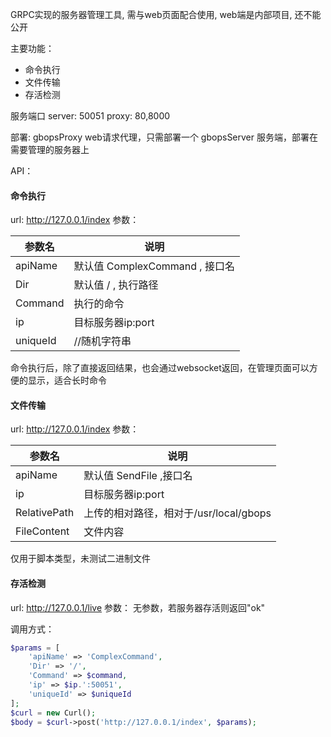 GRPC实现的服务器管理工具, 需与web页面配合使用, web端是内部项目, 还不能公开

主要功能：
- 命令执行
- 文件传输
- 存活检测

服务端口
server: 50051
proxy: 80,8000

部署:
gbopsProxy web请求代理，只需部署一个
gbopsServer 服务端，部署在需要管理的服务器上

API：
#### 命令执行
url: http://127.0.0.1/index
参数：
                    
参数名  | 说明
------------- | -------------
apiName  | 默认值 ComplexCommand , 接口名
Dir | 默认值 / , 执行路径
Command |  执行的命令
ip |  目标服务器ip:port
uniqueId |  //随机字符串
                    

命令执行后，除了直接返回结果，也会通过websocket返回，在管理页面可以方便的显示，适合长时命令

#### 文件传输
url: http://127.0.0.1/index
参数：
                    
参数名  | 说明
------------- | -------------
apiName  | 默认值 SendFile ,接口名
ip  |  目标服务器ip:port
RelativePath  |  上传的相对路径，相对于/usr/local/gbops
FileContent |  文件内容
                     
仅用于脚本类型，未测试二进制文件

#### 存活检测
url: http://127.0.0.1/live
参数：
无参数，若服务器存活则返回"ok"

调用方式：
```php
$params = [
	'apiName' => 'ComplexCommand',
	'Dir' => '/',
	'Command' => $command,
	'ip' => $ip.':50051',
	'uniqueId' => $uniqueId
];
$curl = new Curl();
$body = $curl->post('http://127.0.0.1/index', $params);

